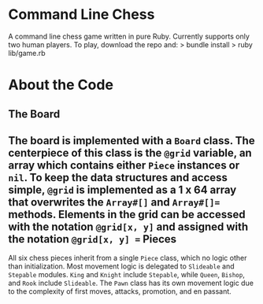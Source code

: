 Command Line Chess
==================
A command line chess game written in pure Ruby. Currently supports only two human
players. To play, download the repo and:
    > bundle install
    > ruby lib/game.rb

About the Code
===============
The Board
-------------
The board is implemented with a `Board` class. The centerpiece of this class is the `@grid` variable, an array which contains either `Piece` instances or `nil`. To keep the data structures and access simple, `@grid` is implemented as a 1 x 64 array that overwrites the
`Array#[]` and `Array#[]=` methods. Elements in the grid can be accessed with the notation `@grid[x, y]` and assigned with the notation `@grid[x, y] =`
Pieces
---------------
All six chess pieces inherit from a single `Piece` class, which no logic other than initialization. Most movement logic is delegated to `Slideable` and `Stepable` modules. `King` and `Knight` include `Stepable`, while `Queen`, `Bishop`, and `Rook` include `Slideable`. The `Pawn` class has its own movement logic due to the complexity of first moves, attacks, promotion, and en passant.
